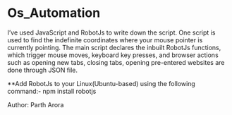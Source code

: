 # Os_Automation
I’ve used JavaScript and RobotJs to write down the script.
One script is used to find the indefinite coordinates where your mouse pointer is currently pointing.
The main script declares the inbuilt RobotJs functions, which trigger mouse moves, keyboard key presses, and browser actions such as opening new tabs, closing tabs, opening pre-entered websites are done through JSON file.


**Add RobotJs to your Linux(Ubuntu-based) using the following command:-
npm install robotjs

Author: Parth Arora
